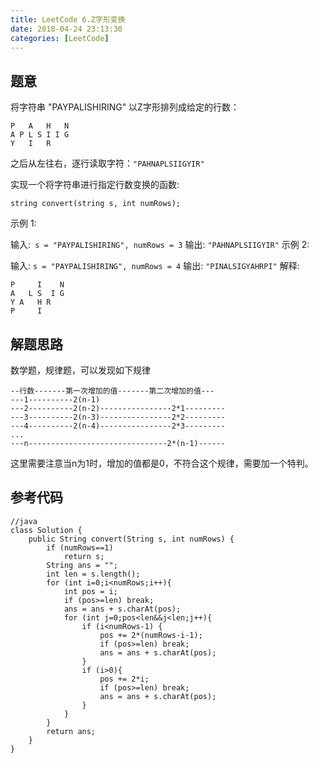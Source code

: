 ```yaml
---
title: LeetCode 6.Z字形变换
date: 2018-04-24 23:13:30
categories: [LeetCode]
---
```



## 题意

将字符串 "PAYPALISHIRING" 以Z字形排列成给定的行数：
```
P   A   H   N
A P L S I I G
Y   I   R
```
之后从左往右，逐行读取字符：`"PAHNAPLSIIGYIR"`

实现一个将字符串进行指定行数变换的函数:
```
string convert(string s, int numRows);
```
示例 1:

输入:` s = "PAYPALISHIRING", numRows = 3`
输出: `"PAHNAPLSIIGYIR"`
示例 2:

输入: `s = "PAYPALISHIRING", numRows = 4`
输出: `"PINALSIGYAHRPI"`
解释:
```
P     I    N
A   L S  I G
Y A   H R
P     I
```

## 解题思路

数学题，规律题，可以发现如下规律
```
--行数-------第一次增加的值-------第二次增加的值---
---1----------2(n-1)
---2----------2(n-2)----------------2*1---------
---3----------2(n-3)----------------2*2---------
---4----------2(n-4)----------------2*3---------
...
---n-------------------------------2*(n-1)------
```
这里需要注意当n为1时，增加的值都是0，不符合这个规律，需要加一个特判。

## 参考代码

```
//java
class Solution {
    public String convert(String s, int numRows) {
        if (numRows==1)
            return s;
        String ans = "";
        int len = s.length();
        for (int i=0;i<numRows;i++){
            int pos = i;
            if (pos>=len) break;
            ans = ans + s.charAt(pos);
            for (int j=0;pos<len&&j<len;j++){
            	if (i<numRows-1) {
            		pos += 2*(numRows-i-1);
            		if (pos>=len) break;
            		ans = ans + s.charAt(pos);
            	}
                if (i>0){
                    pos += 2*i;
                    if (pos>=len) break;
                    ans = ans + s.charAt(pos);
                }
            }
        }
        return ans;
    }
}
```